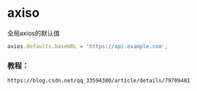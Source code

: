 # axiso

全局axios的默认值

```js
axios.defaults.baseURL = 'https://api.example.com';
```

### 教程：

```
https://blog.csdn.net/qq_33594380/article/details/79709481
```

